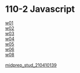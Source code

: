 # 110-2 Javascript
[w01](https://github.com/vincent20011128/110-2-Javascript/blob/main/w01/w01_39.md)<br>
[w02](https://github.com/vincent20011128/110-2-Javascript/blob/main/w02/w01_39.md)<br>
[w03](https://github.com/vincent20011128/110-2-Javascript/blob/main/w03/counter_starter_210410139/w03.md)<br>
[w04](https://github.com/vincent20011128/110-2-Javascript/blob/main/w04/menu-starter-210410139/w04.md)<br>
[w05](https://github.com/vincent20011128/110-2-Javascript/blob/main/w05/%E9%99%A3%E5%88%97/%E7%94%98%E8%8B%A6%E8%AB%87.md)<br>
[w06](https://github.com/vincent20011128/110-2-Javascript/blob/main/w06/md/.md.pdf)<br>
[w08](https://github.com/vincent20011128/110-2-Javascript/tree/main/w08/md)<br>
[](https://github.com/vincent20011128/110-2-Javascript/blob/main/%E6%9C%9F%E4%B8%AD%E8%80%83%E9%96%8B%E6%94%BE%E9%A1%8C/hw02_omnifood_210410139/md/readme..md)<br>
[midprep_stud_210410139](https://github.com/vincent20011128/110-2-Javascript/tree/main/midprep_stud_210410139)
